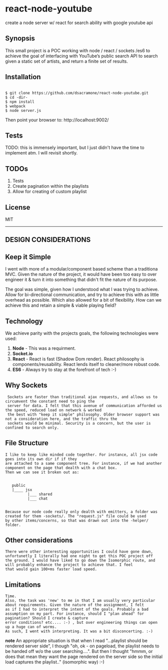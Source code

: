 # react-node-youtube
create a node server w/ react for search ability with google youtube api

## Synopsis

This small project is a POC working with node / react / sockets /es6 to achieve the goal of interfacing with YouTube’s public search API 
to search given a static set of artists, and return a finite set of results.

## Installation
<pre><code>
$ git clone https://github.com/dsacramone/react-node-youtube.git
$ cd -dir-
$ npm install
$ webpack
$ node server.js
</code></pre>
Then point your browser to: http://localhost:9002/

## Tests
TODO: this is immensely important, but I just didn't have the time to implement atm.
I will revisit shortly.

## TODOs

1. Tests
2. Create pagination within the playlists
3. Allow for creating of custom playlist

## License
MIT

--------------------------------------------------------------------------------------------
## DESIGN CONSIDERATIONS

## Keep it Simple
   I went with more of a modular/component based scheme than a traditiona MVC. Given the nature 
   of the project, it would have been too easy to over engineer it & turn it into something 
   that didn't fit the nature of its purpose.
   
   The goal was simple, given how I understood what I was trying to achieve. Allow for bi-directional 
   communication, and try to achieve this with as little overhead as possible. Which also allowed 
   for a bit of flexibility. How can we achieve this and retain a simple & viable playing field?
   
   
## Technology
   We achieve parity with the projects goals, the following technologies were used:
   1. **Node** - This was a requirment.
   2. **Socket.io**
   3. **React** - React is fast (Shadow Dom render). React philosophy is components/reusability. React lends itself to cleaner/more robust code. 
   4. **ES6** - Always try to stay at the forefront of tech :-)

## Why Sockets
     Sockets are faster than traditional ajax requests, and allows us to circumvent the constant need to ping the 
     server for data. I felt that this avenue of communication afforded us the speed, reduced load on network & worked 
     the best with "keep it simple" philosophy. Older browser support was not a consideration here, and the traffic thru the 
     sockets would be minimal. Security is a concern, but the user is confined to search only.
     
## File Structure
    I like to keep like minded code together. For instance, all jsx code goes into its own dir if if they 
    are attached to a same component tree. For instance, if we had another component on the page that dealth with a chat box.
    Then we can see it broken out as: 
    
     
       public
       |____ jsx
              |___ shared
              |___ chat
     

    Because our node code really only dealth with emitters, a folder was created for them -sockets/. The "request.js" file could be used 
    by other items/concerns, so that was drawn out into the -helper/ folder.
    
## Other considerations
    There were other interesting opportunities I could have gone down, unfortunetly I literally had one night to get this POC project off
    the ground. I would have liked to go down the Isomorphic route, and will probably enhance the project to achieve that. I feel 
    that would gain 100+ms faster load speed.
    

    
## Limitations
    Time. 
    Also, the task was 'new' to me in that I am usually very particular about requirements. Given the nature of the assignment, I felt
    as if I had to interpret the intent of the goals. Probably a bad assumption on my part. For instance, should I "plan ahead" for pagination? Should I create & capture 
    error conditions? etc.... :-) , but over engineering things can open up a huge can of worms.
    As such, I went with interpreting. It was a bit disconcerting. :-)
    
  **note** An appropriate situation is that when I read "...playlist should be rendered server side", I though "oh, ok -
  on pageload, the playlist needs to be handed off w/o the user searching....". But then I thought "hmmm, or does that mean they 
  want the page rendered on the server side so the initial load captures the playlist.." (isomorphic way)  :-)
    
